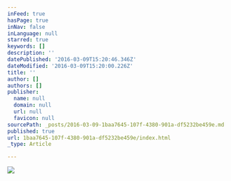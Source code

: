 ```yaml
---
inFeed: true
hasPage: true
inNav: false
inLanguage: null
starred: true
keywords: []
description: ''
datePublished: '2016-03-09T15:20:46.346Z'
dateModified: '2016-03-09T15:20:00.226Z'
title: ''
author: []
authors: []
publisher:
  name: null
  domain: null
  url: null
  favicon: null
sourcePath: _posts/2016-03-09-1baa7645-107f-4380-901a-df5232be459e.md
published: true
url: 1baa7645-107f-4380-901a-df5232be459e/index.html
_type: Article

---
```

![](https://the-grid-user-content.s3-us-west-2.amazonaws.com/7396d383-9da7-4edf-9e23-834d20525e66.jpg)